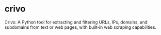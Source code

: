 # crivo
Crivo: A Python tool for extracting and filtering URLs, IPs, domains, and subdomains from text or web pages, with built-in web scraping capabilities.
